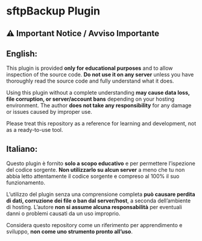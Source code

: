 # sftpBackup Plugin

## ⚠️ Important Notice / Avviso Importante

## English: 
This plugin is provided **only for educational purposes** and to allow inspection of the source code. **Do not use it on any server** unless you have thoroughly read the source code and fully understand what it does.

Using this plugin without a complete understanding **may cause data loss, file corruption, or server/account bans** depending on your hosting environment. The author **does not take any responsibility** for any damage or issues caused by improper use.

Please treat this repository as a reference for learning and development, not as a ready-to-use tool.

## Italiano: 
Questo plugin è fornito **solo a scopo educativo** e per permettere l’ispezione del codice sorgente. **Non utilizzarlo su alcun server** a meno che tu non abbia letto attentamente il codice sorgente e compreso al 100% il suo funzionamento.

L’utilizzo del plugin senza una comprensione completa **può causare perdita di dati, corruzione dei file o ban dal server/host**, a seconda dell’ambiente di hosting. L’autore **non si assume alcuna responsabilità** per eventuali danni o problemi causati da un uso improprio.

Considera questo repository come un riferimento per apprendimento e sviluppo, **non come uno strumento pronto all’uso**.
